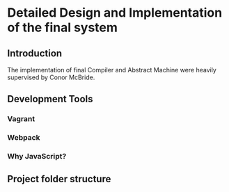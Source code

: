 # Detailed Design and Implementation of the final system

## Introduction

The implementation of final Compiler and Abstract Machine were heavily supervised by Conor McBride.

## Development Tools

### Vagrant

### Webpack

### Why JavaScript?

## Project folder structure